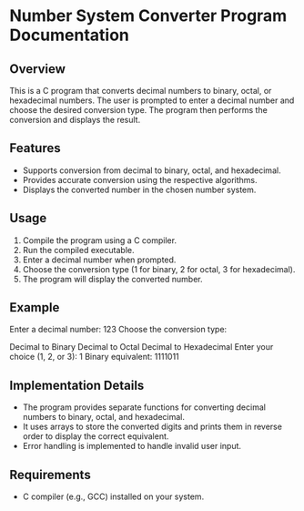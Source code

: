 # Number System Converter Program Documentation

## Overview

This is a C program that converts decimal numbers to binary, octal, or hexadecimal numbers. The user is prompted to enter a decimal number and choose the desired conversion type. The program then performs the conversion and displays the result.

## Features

- Supports conversion from decimal to binary, octal, and hexadecimal.
- Provides accurate conversion using the respective algorithms.
- Displays the converted number in the chosen number system.

## Usage

1. Compile the program using a C compiler.
2. Run the compiled executable.
3. Enter a decimal number when prompted.
4. Choose the conversion type (1 for binary, 2 for octal, 3 for hexadecimal).
5. The program will display the converted number.

## Example

Enter a decimal number: 123
Choose the conversion type:

Decimal to Binary
Decimal to Octal
Decimal to Hexadecimal
Enter your choice (1, 2, or 3): 1
Binary equivalent: 1111011


## Implementation Details

- The program provides separate functions for converting decimal numbers to binary, octal, and hexadecimal.
- It uses arrays to store the converted digits and prints them in reverse order to display the correct equivalent.
- Error handling is implemented to handle invalid user input.

## Requirements

- C compiler (e.g., GCC) installed on your system.

